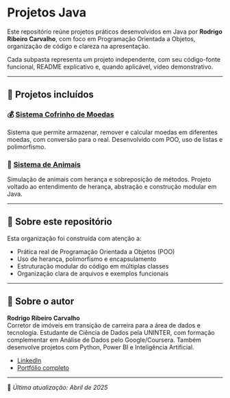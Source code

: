 # Projetos Java

Este repositório reúne projetos práticos desenvolvidos em Java por **Rodrigo Ribeiro Carvalho**, com foco em Programação Orientada a Objetos, organização de código e clareza na apresentação.

Cada subpasta representa um projeto independente, com seu código-fonte funcional, README explicativo e, quando aplicável, vídeo demonstrativo.

---

## 📁 Projetos incluídos

### 💰 [Sistema Cofrinho de Moedas](./cofrinho_moedas)
Sistema que permite armazenar, remover e calcular moedas em diferentes moedas, com conversão para o real. Desenvolvido com POO, uso de listas e polimorfismo.

### 🐾 [Sistema de Animais](./sistema_animais)
Simulação de animais com herança e sobreposição de métodos. Projeto voltado ao entendimento de herança, abstração e construção modular em Java.

---

## 🎯 Sobre este repositório

Esta organização foi construída com atenção a:

- Prática real de Programação Orientada a Objetos (POO)
- Uso de herança, polimorfismo e encapsulamento
- Estruturação modular do código em múltiplas classes
- Organização clara de arquivos e exemplos funcionais

---

## 👤 Sobre o autor

**Rodrigo Ribeiro Carvalho**  
Corretor de imóveis em transição de carreira para a área de dados e tecnologia. Estudante de Ciência de Dados pela UNINTER, com formação complementar em Análise de Dados pelo Google/Coursera. Também desenvolve projetos com Python, Power BI e Inteligência Artificial.

- [LinkedIn](https://www.linkedin.com/in/rodrigo-ribeiro-datascience)
- [Portfólio completo](https://github.com/Rodrigo-RRC)

---

📌 *Última atualização: Abril de 2025*
